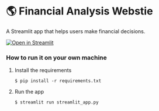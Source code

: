 # :earth_americas: Financial Analysis Webstie

A Streamlit app that helps users make financial decisions.

[![Open in Streamlit](https://static.streamlit.io/badges/streamlit_badge_black_white.svg)](https://call-analysis-tech-stocks.streamlit.app/)

### How to run it on your own machine

1. Install the requirements

   ```
   $ pip install -r requirements.txt
   ```

2. Run the app

   ```
   $ streamlit run streamlit_app.py
   ```
